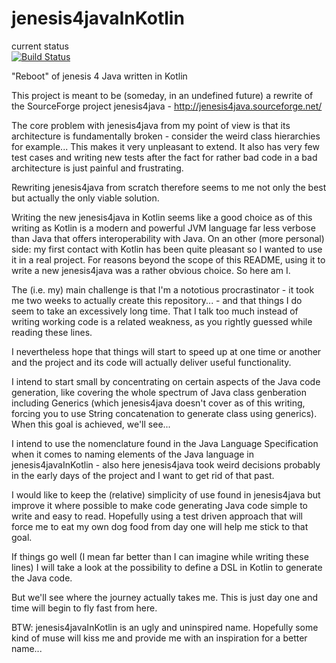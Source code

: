 # jenesis4javaInKotlin

current status<br>
[![Build Status](https://travis-ci.com/erikfk/jenesis4javaInKotlin.png)](https://travis-ci.com/erikfk/jenesis4javaInKotlin)

"Reboot" of jenesis 4 Java written in Kotlin

This project is meant to be (someday, in an undefined future) a rewrite of the SourceForge project jenesis4java - http://jenesis4java.sourceforge.net/

The core problem with jenesis4java from my point of view is that its architecture is fundamentally broken - consider the weird class hierarchies for example... This makes it very unpleasant to extend. It also has very few test cases and writing new tests after the fact for rather bad code in a bad architecture is just painful and frustrating.

Rewriting jenesis4java from scratch therefore seems to me not only the best but actually the only viable solution.

Writing the new jenesis4java in Kotlin seems like a good choice as of this writing as Kotlin is a modern and powerful JVM language far less verbose than Java that offers interoperability with Java. On an other (more personal) side: my first contact with Kotlin has been quite pleasant so I wanted to use it in a real project. For reasons beyond the scope of this README, using it to write a new jenesis4java was a rather obvious choice. So here am I.

The (i.e. my) main challenge is that I'm a nototious procrastinator - it took me two weeks to actually create this repository... - and that things I do seem to take an excessively long time. That I talk too much instead of writing working code is a related weakness, as you rightly guessed while reading these lines.

I nevertheless hope that things will start to speed up at one time or another and the project and its code will actually deliver useful functionality.

I intend to start small by concentrating on certain aspects of the Java code generation, like covering the whole spectrum of Java class genberation including Generics (which jenesis4java doesn't cover as of this writing, forcing you to use String concatenation to generate class using generics). When this goal is achieved, we'll see...

I intend to use the nomenclature found in the Java Language Specification when it comes to naming elements of the Java language in  jenesis4javaInKotlin - also here jenesis4java took weird decisions probably in the early days of the project and I want to get rid of that past.

I would like to keep the (relative) simplicity of use found in jenesis4java but improve it where possible to make code generating Java code simple to write and easy to read. Hopefully using a test driven approach that will force me to eat my own dog food from day one will help me stick to that goal.

If things go well (I mean far better than I can imagine while writing these lines) I will take a look at the possibility to define a DSL in Kotlin to generate the Java code.

But we'll see where the journey actually takes me. This is just day one and time will begin to fly fast from here.

BTW: jenesis4javaInKotlin is an ugly and uninspired name. Hopefully some kind of muse will kiss me and provide me with an inspiration for a better name...
